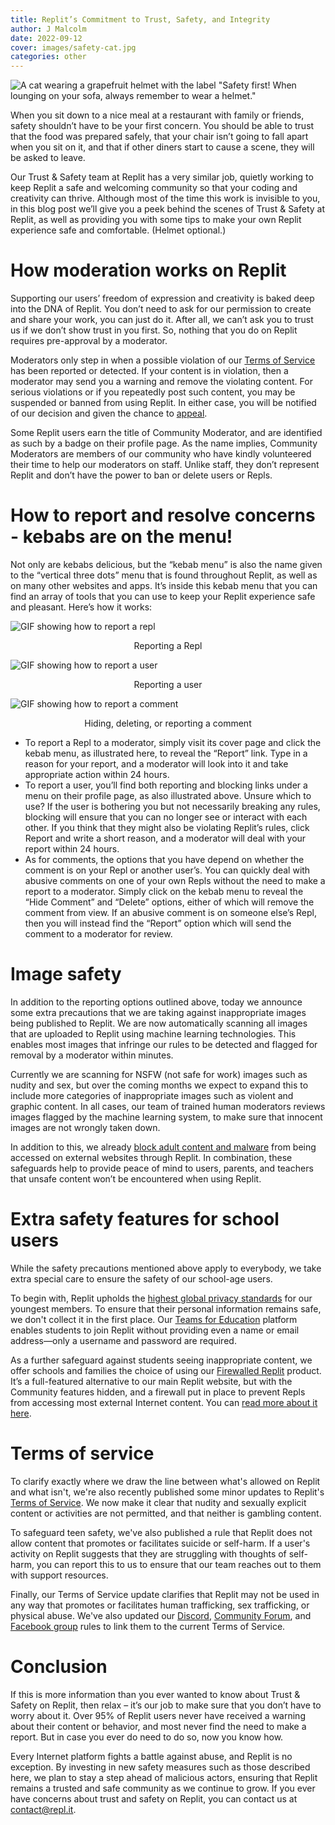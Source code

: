 ```yaml
---
title: Replit’s Commitment to Trust, Safety, and Integrity
author: J Malcolm
date: 2022-09-12
cover: images/safety-cat.jpg
categories: other
---
```

![A cat wearing a grapefruit helmet with the label "Safety first! When lounging on your sofa, always remember to wear a helmet."](https://blog.replit.com/images/safety-cat.jpg "You found an Easter Egg")


When you sit down to a nice meal at a restaurant with family or friends, safety shouldn’t have to be your first concern. You should be able to trust that the food was prepared safely, that your chair isn’t going to fall apart when you sit on it, and that if other diners start to cause a scene, they will be asked to leave.

Our Trust & Safety team at Replit has a very similar job, quietly working to keep Replit a safe and welcoming community so that your coding and creativity can thrive. Although most of the time this work is invisible to you, in this blog post we’ll give you a peek behind the scenes of Trust & Safety at Replit, as well as providing you with some tips to make your own Replit experience safe and comfortable. (Helmet optional.)


# How moderation works on Replit

Supporting our users’ freedom of expression and creativity is baked deep into the DNA of Replit. You don’t need to ask for our permission to create and share your work, you can just do it. After all, we can’t ask you to trust us if we don’t show trust in you first. So, nothing that you do on Replit requires pre-approval by a moderator.

Moderators only step in when a possible violation of our [Terms of Service](https://replit.com/site/terms) has been reported or detected. If your content is in violation, then a moderator may send you a warning and remove the violating content. For serious violations or if you repeatedly post such content, you may be suspended or banned from using Replit. In either case, you will be notified of our decision and given the chance to [appeal](https://contact.moderation.repl.co/).

Some Replit users earn the title of Community Moderator, and are identified as such by a badge on their profile page. As the name implies, Community Moderators are members of our community who have kindly volunteered their time to help our moderators on staff. Unlike staff, they don’t represent Replit and don’t have the power to ban or delete users or Repls.


# How to report and resolve concerns - kebabs are on the menu!

Not only are kebabs delicious, but the “kebab menu” is also the name given to the “vertical three dots” menu that is found throughout Replit, as well as on many other websites and apps. It’s inside this kebab menu that you can find an array of tools that you can use to keep your Replit experience safe and pleasant. Here’s how it works:

<img src="https://blog.replit.com/images/report-repl.gif" width="" alt="GIF showing how to report a repl">
<p align="center">Reporting a Repl</p>

<img src="https://blog.replit.com/images/report-user.gif" width="" alt="GIF showing how to report a user">

<p align="center">Reporting a user</p>

<img src="https://blog.replit.com/images/report-comment.gif" width="" alt="GIF showing how to report a comment">

<p align="center">Hiding, deleting, or reporting a comment</p>

* To report a Repl to a moderator, simply visit its cover page and click the kebab menu, as illustrated here, to reveal the “Report” link. Type in a reason for your report, and a moderator will look into it and take appropriate action within 24 hours.
* To report a user, you’ll find both reporting and blocking links under a menu on their profile page, as also illustrated above. Unsure which to use? If the user is bothering you but not necessarily breaking any rules, blocking will ensure that you can no longer see or interact with each other. If you think that they might also be violating Replit’s rules, click Report and write a short reason, and a moderator will deal with your report within 24 hours.
* As for comments, the options that you have depend on whether the comment is on your Repl or another user’s. You can quickly deal with abusive comments on one of your own Repls without the need to make a report to a moderator. Simply click on the kebab menu to reveal the “Hide Comment” and “Delete” options, either of which will remove the comment from view. If an abusive comment is on someone else’s Repl, then you will instead find the “Report” option which will send the comment to a moderator for review.


# Image safety

In addition to the reporting options outlined above, today we announce some extra precautions that we are taking against inappropriate images being published to Replit. We are now automatically scanning all images that are uploaded to Replit using machine learning technologies. This enables most images that infringe our rules to be detected and flagged for removal by a moderator within minutes.

Currently we are scanning for NSFW (not safe for work) images such as nudity and sex, but over the coming months we expect to expand this to include more categories of inappropriate images such as violent and graphic content. In all cases, our team of trained human moderators reviews images flagged by the machine learning system, to make sure that innocent images are not wrongly taken down.

In addition to this, we already [block adult content and malware](https://blog.replit.com/family-friendly-dns) from being accessed on external websites through Replit. In combination, these safeguards help to provide peace of mind to users, parents, and teachers that unsafe content won’t be encountered when using Replit.


# Extra safety features for school users

While the safety precautions mentioned above apply to everybody, we take extra special care to ensure the safety of our school-age users.

To begin with, Replit upholds the [highest global privacy standards](https://docs.replit.com/teams/privacy-faq) for our youngest members. To ensure that their personal information remains safe, we don't collect it in the first place. Our [Teams for Education](https://replit.com/teams-for-education) platform enables students to join Replit without providing even a name or email address—only a username and password are required.

As a further safeguard against students seeing inappropriate content, we offer schools and families the choice of using our [Firewalled Replit](https://blog.replit.com/computing-superpower-at-school) product. It’s a full-featured alternative to our main Replit website, but with the Community features hidden, and a firewall put in place to prevent Repls from accessing most external Internet content. You can [read more about it here](https://docs.replit.com/firewalled-replit/).


# Terms of service

To clarify exactly where we draw the line between what's allowed on Replit and what isn't, we're also recently published some minor updates to Replit's [Terms of Service](https://replit.com/site/terms). We now make it clear that nudity and sexually explicit content or activities are not permitted, and that neither is gambling content.

To safeguard teen safety, we've also published a rule that Replit does not allow content that promotes or facilitates suicide or self-harm. If a user's activity on Replit suggests that they are struggling with thoughts of self-harm, you can report this to us to ensure that our team reaches out to them with support resources.

Finally, our Terms of Service update clarifies that Replit may not be used in any way that promotes or facilitates human trafficking, sex trafficking, or physical abuse. We've also updated our [Discord](https://repl.it/discord), [Community Forum](https://community.replit.com/), and [Facebook group](https://www.facebook.com/groups/314100873019812) rules to link them to the current Terms of Service.


# Conclusion

If this is more information than you ever wanted to know about Trust & Safety on Replit, then relax – it’s our job to make sure that you don’t have to worry about it. Over 95% of Replit users never have received a warning about their content or behavior, and most never find the need to make a report. But in case you ever do need to do so, now you know how.

Every Internet platform fights a battle against abuse, and Replit is no exception. By investing in new safety measures such as those described here, we plan to stay a step ahead of malicious actors, ensuring that Replit remains a trusted and safe community as we continue to grow. If you ever have concerns about trust and safety on Replit, you can contact us at [contact@repl.it](mailto:contact@repl.it).
